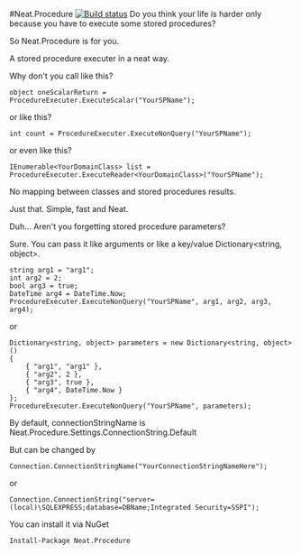 #Neat.Procedure [![Build status](https://ci.appveyor.com/api/projects/status/u4rukh13r4pncrf5?svg=true)](https://ci.appveyor.com/project/achvaicer/neat-procedure)
Do you think your life is harder only because you have to execute some stored procedures?

So Neat.Procedure is for you.

A stored procedure executer in a neat way.

Why don't you call like this?

	object oneScalarReturn = ProcedureExecuter.ExecuteScalar("YourSPName");

or like this?
	
	int count = ProcedureExecuter.ExecuteNonQuery("YourSPName");
	
or even like this?

	IEnumerable<YourDomainClass> list = ProcedureExecuter.ExecuteReader<YourDomainClass>("YourSPName");
	
No mapping between classes and stored procedures results.

Just that. Simple, fast and Neat.

Duh... Aren't you forgetting stored procedure parameters?

Sure. You can pass it like arguments or like a key/value Dictionary<string, object>.

	string arg1 = "arg1";
	int arg2 = 2;
	bool arg3 = true;
	DateTime arg4 = DateTime.Now;
	ProcedureExecuter.ExecuteNonQuery("YourSPName", arg1, arg2, arg3, arg4);

or

	Dictionary<string, object> parameters = new Dictionary<string, object>()
	{
		{ "arg1", "arg1" },
		{ "arg2", 2 },
		{ "arg3", true },
		{ "arg4", DateTime.Now }
	};
	ProcedureExecuter.ExecuteNonQuery("YourSPName", parameters);

By default, connectionStringName is Neat.Procedure.Settings.ConnectionString.Default

But can be changed by
	
	Connection.ConnectionStringName("YourConnectionStringNameHere");

or 

	Connection.ConnectionString("server=(local)\SQLEXPRESS;database=DBName;Integrated Security=SSPI");

You can install it via NuGet

	Install-Package Neat.Procedure
